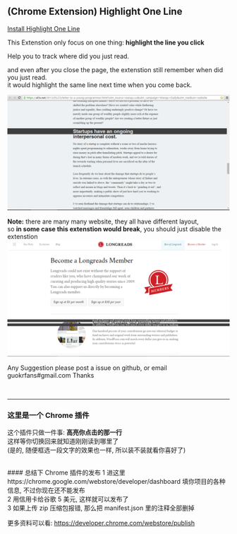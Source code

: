 ## (Chrome Extension)  Highlight One Line
[Install Highlight One Line](https://chrome.google.com/webstore/detail/highlight-single-line/iiidljfobkoinghhjkomjaiplnbchmdf)   

This Extenstion only focus on one thing: 
__highlight the line you click__     

Help you to track where did you just read.   

and even after you close the page, the extenstion still remember when did you just read.  
it would highlight the same line next time when you come back.   

![preview after install](img/1.png)

__Note:__ there are many many website, they all have different layout,     
so __in some case this extenstion would break__, you should just disable the extenstion    
![preview after install](img/break.png)  

Any Suggestion please post a issue on github, or email guokrfans#gmail.com  Thanks  

<br/>

---

### 这里是一个 Chrome 插件
这个插件只做一件事: 
__高亮你点击的那一行__  
这样等你切换回来就知道刚刚读到哪里了  
(是的, 随便框选一段文字的效果也一样, 所以装不装就看你喜好了)

<br/>
#### 总结下 Chrome 插件的发布
1 进这里 https://chrome.google.com/webstore/developer/dashboard  填你项目的各种信息, 不过你现在还不能发布 <br/>    
2 用信用卡给谷歌 5 美元, 这样就可以发布了  <br/>  
3 如果上传 zip 压缩包报错, 那么把 manifest.json 里的注释全部删掉   <br/>  

更多资料可以看: https://developer.chrome.com/webstore/publish
